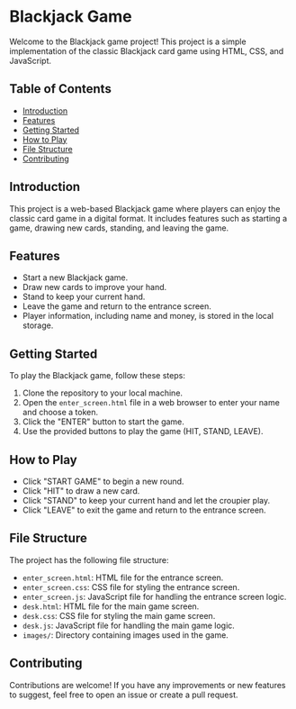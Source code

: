 # Blackjack Game

Welcome to the Blackjack game project! This project is a simple implementation of the classic Blackjack card game using HTML, CSS, and JavaScript.

## Table of Contents

- [Introduction](#introduction)
- [Features](#features)
- [Getting Started](#getting-started)
- [How to Play](#how-to-play)
- [File Structure](#file-structure)
- [Contributing](#contributing)

## Introduction

This project is a web-based Blackjack game where players can enjoy the classic card game in a digital format. It includes features such as starting a game, drawing new cards, standing, and leaving the game.

## Features

- Start a new Blackjack game.
- Draw new cards to improve your hand.
- Stand to keep your current hand.
- Leave the game and return to the entrance screen.
- Player information, including name and money, is stored in the local storage.

## Getting Started

To play the Blackjack game, follow these steps:

1. Clone the repository to your local machine.
2. Open the `enter_screen.html` file in a web browser to enter your name and choose a token.
3. Click the "ENTER" button to start the game.
4. Use the provided buttons to play the game (HIT, STAND, LEAVE).

## How to Play

- Click "START GAME" to begin a new round.
- Click "HIT" to draw a new card.
- Click "STAND" to keep your current hand and let the croupier play.
- Click "LEAVE" to exit the game and return to the entrance screen.

## File Structure

The project has the following file structure:

- `enter_screen.html`: HTML file for the entrance screen.
- `enter_screen.css`: CSS file for styling the entrance screen.
- `enter_screen.js`: JavaScript file for handling the entrance screen logic.
- `desk.html`: HTML file for the main game screen.
- `desk.css`: CSS file for styling the main game screen.
- `desk.js`: JavaScript file for handling the main game logic.
- `images/`: Directory containing images used in the game.

## Contributing

Contributions are welcome! If you have any improvements or new features to suggest, feel free to open an issue or create a pull request.
